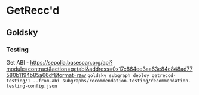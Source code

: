 # GetRecc'd

## Goldsky

### Testing

Get ABI - https://sepolia.basescan.org/api?module=contract&action=getabi&address=0x17c864ee3aa63e84c848ad77580b1194b85a66df&format=raw
`goldsky subgraph deploy getreccd-testing/1 --from-abi subgraphs/recommendation-testing/recommendation-testing-config.json`
